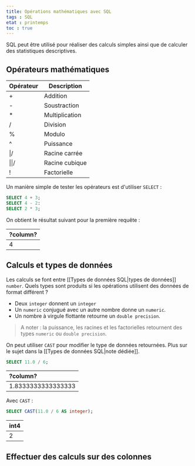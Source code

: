 ```yaml
---
title: Opérations mathématiques avec SQL
tags : SQL
etat : printemps
toc : true
---
```


SQL peut être utilisé pour réaliser des calculs simples ainsi que de calculer des statistiques descriptives.

## Opérateurs mathématiques

Opérateur|Description
-|-
+|Addition
-|Soustraction
\*|Multiplication
/|Division
%|Modulo
^|Puissance
\|/|Racine carrée
\|\|/|Racine cubique
!|Factorielle

Un manière simple de tester les opérateurs est d'utiliser `SELECT` :

```SQL
SELECT 4 + 3;
SELECT 4 - 2:
SELECT 2 * 3;
```

On obtient le résultat suivant pour la première requête :

| ?column? |
| :--- |
| 4 |

## Calculs et types de données

Les calculs se font entre [[Types de données SQL\|types de données]]  `number`. Quels types sont produits si les opérations utilisent des données de format différent ?

- Deux `integer` donnent un `integer`
- Un `numeric` conjugué avec un autre nombre donne un `numeric`.
- Un nombre à virgule flottante retourne un `double precision`.

> A noter : la puissance, les racines et les factorielles retournent des types `numeric` ou `double precision`.

On peut utiliser `CAST` pour modifier le type de données retournées. Plus sur le sujet dans la [[Types de données SQL\|note dédiée]].

```SQL
SELECT 11.0 / 6;
````

| ?column? |
| :--- |
| 1.8333333333333333 |

Avec `CAST` :
```SQL
SELECT CAST(11.0 / 6 AS integer);
````

| int4 |
| :--- |
| 2 |

## Effectuer des calculs sur des colonnes

